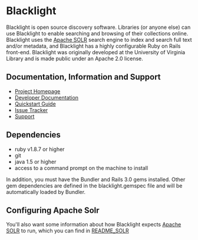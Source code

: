 # Blacklight

Blacklight is open source discovery software. Libraries (or anyone else) can use Blacklight to enable searching and browsing of their collections online. Blacklight uses the [Apache SOLR](http://lucene.apache.org/solr) search engine to index and search full text and/or metadata, and Blacklight has a highly configurable Ruby on Rails front-end. Blacklight was originally developed at the University of Virginia Library and is made public under an Apache 2.0 license.


## Documentation, Information and Support

* [Project Homepage](http://projectblacklight.org)
* [Developer Documentation](https://github.com/projectblacklight/blacklight/wiki)
* [Quickstart Guide](https://github.com/projectblacklight/blacklight/wiki/Blacklight-3.x-Quickstart)
* [Issue Tracker](https://github.com/projectblacklight/blacklight/issues)
* [Support](http://projectblacklight.org/support.html)

## Dependencies

* ruby v1.8.7 or higher
* git
* java 1.5 or higher
* access to a command prompt on the machine to install

In addition, you must have the Bundler and Rails 3.0 gems installed. Other gem dependencies are defined in the blacklight.gemspec file and will be automatically loaded by Bundler.

## Configuring Apache Solr
You'll also want some information about how Blacklight expects [Apache SOLR](http://lucene.apache.org/solr ) to run, which you can find in [README_SOLR](https://github.com/projectblacklight/blacklight/wiki/README_SOLR)
